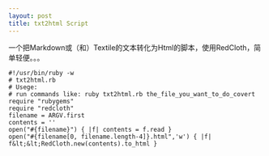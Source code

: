 ```yaml
--- 
layout: post
title: txt2html Script
---
```

一个把Markdown或（和）Textile的文本转化为Html的脚本，使用RedCloth，简单轻便。。。

    #!/usr/bin/ruby -w
    # txt2html.rb
    # Usege:
    # run commands like: ruby txt2html.rb the_file_you_want_to_do_covert
    require "rubygems"
    require "redcloth"
    filename = ARGV.first
    contents = ''
    open("#{filename}") { |f| contents = f.read }
    open("#{filename[0, filename.length-4]}.html",'w') { |f| f&lt;&lt;RedCloth.new(contents).to_html }
